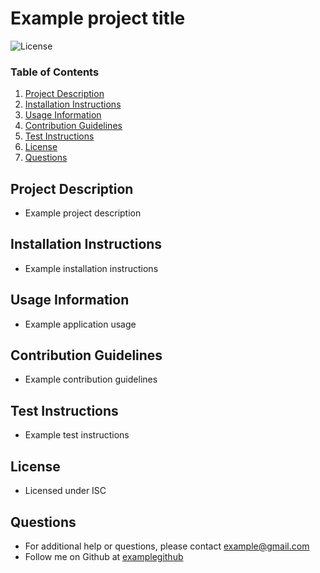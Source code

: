 # Example project title
  
  ![License](https://img.shields.io/badge/license-ISC%20License-blue?style=flat-square)

  ### Table of Contents
  1. [Project Description](#description)
  2. [Installation Instructions](#installation)
  3. [Usage Information](#usage)
  4. [Contribution Guidelines](#contribution)
  5. [Test Instructions](#tests)
  6. [License](#license)
  7. [Questions](#questions)

  ## Project Description
  * Example project description
  
  ## Installation Instructions
  * Example installation instructions

  ## Usage Information
  * Example application usage

  ## Contribution Guidelines
  * Example contribution guidelines

  ## Test Instructions
  * Example test instructions

  ## License
  * Licensed under ISC
  
  ## Questions
  * For additional help or questions, please contact example@gmail.com
  * Follow me on Github at [examplegithub](http://github.com/examplegithub)